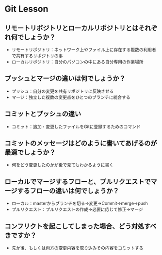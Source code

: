 # Git Lesson

## リモートリポジトリとローカルリポジトリとはそれぞれ何でしょうか？

- リモートリポジトリ：ネットワーク上やファイル上に存在する複数の利用者で共有するリポジトリの事
- ローカルリポジトリ：自分のパソコンの中にある自分専用の作業場所

## プッシュとマージの違いは何でしょうか？

- プッシュ：自分の変更を共有リポジトリに反映させる
- マージ：独立した複数の変更点をひとつのブランチに統合する

## コミットとプッシュの違い

- コミット：追加・変更したファイルをGitに登録するためのコマンド

## コミットのメッセージはどのように書いてあげるのが最適でしょうか？

- 何をどう変更したのかが後で見てもわかるように書く

## ローカルでマージするフローと、プルリクエストでマージするフローの違いは何でしょうか？

- ローカル：masterからブランチを切る→変更→Commit→merge→push
- プルリクエスト：プルリクエストの作成→必要に応じて修正→マージ

## コンフリクトを起こしてしまった場合、どう対処すべきですか？

- 先か後、もしくは両方の変更内容を取り込みその内容をコミットする

